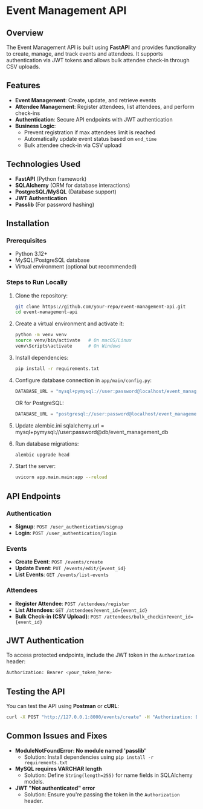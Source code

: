 # Event Management API

## Overview
The Event Management API is built using **FastAPI** and provides functionality to create, manage, and track events and attendees. It supports authentication via JWT tokens and allows bulk attendee check-in through CSV uploads.

## Features
- **Event Management**: Create, update, and retrieve events
- **Attendee Management**: Register attendees, list attendees, and perform check-ins
- **Authentication**: Secure API endpoints with JWT authentication
- **Business Logic**:
  - Prevent registration if max attendees limit is reached
  - Automatically update event status based on `end_time`
  - Bulk attendee check-in via CSV upload

## Technologies Used
- **FastAPI** (Python framework)
- **SQLAlchemy** (ORM for database interactions)
- **PostgreSQL/MySQL** (Database support)
- **JWT Authentication**
- **Passlib** (For password hashing)

## Installation

### Prerequisites
- Python 3.12+
- MySQL/PostgreSQL database
- Virtual environment (optional but recommended)

### Steps to Run Locally
1. Clone the repository:
   ```bash
   git clone https://github.com/your-repo/event-management-api.git
   cd event-management-api
   ```

2. Create a virtual environment and activate it:
   ```bash
   python -m venv venv
   source venv/bin/activate   # On macOS/Linux
   venv\Scripts\activate      # On Windows
   ```

3. Install dependencies:
   ```bash
   pip install -r requirements.txt
   ```

4. Configure database connection in `app/main/config.py`:
   ```python
   DATABASE_URL = "mysql+pymysql://user:password@localhost/event_management_db"
   ```
   OR for PostgreSQL:
   ```python
   DATABASE_URL = "postgresql://user:password@localhost/event_management_db"
   ```
5. Update alembic.ini
   sqlalchemy.url = mysql+pymysql://user:password@db/event_management_db

6. Run database migrations:
   ```bash
   alembic upgrade head
   ```

7. Start the server:
   ```bash
   uvicorn app.main.main:app --reload
   ```

## API Endpoints

### Authentication
- **Signup**: `POST /user_authentication/signup`
- **Login**: `POST /user_authentication/login`

### Events
- **Create Event**: `POST /events/create`
- **Update Event**: `PUT /events/edit/{event_id}`
- **List Events**: `GET /events/list-events`

### Attendees
- **Register Attendee**: `POST /attendees/register`
- **List Attendees**: `GET /attendees?event_id={event_id}`
- **Bulk Check-in (CSV Upload)**: `POST /attendees/bulk_checkin?event_id={event_id}`

## JWT Authentication
To access protected endpoints, include the JWT token in the `Authorization` header:
```bash
Authorization: Bearer <your_token_here>
```

## Testing the API
You can test the API using **Postman** or **cURL**:
```bash
curl -X POST "http://127.0.0.1:8000/events/create" -H "Authorization: Bearer <your_token>" -H "Content-Type: application/json" -d '{ "name": "Tech Conference", "description": "An event for tech enthusiasts", "start_time": "2025-05-10T10:00:00", "end_time": "2025-05-10T18:00:00", "location": "New York", "max_attendees": 100 }'
```

## Common Issues and Fixes
- **ModuleNotFoundError: No module named 'passlib'**
  - Solution: Install dependencies using `pip install -r requirements.txt`
- **MySQL requires VARCHAR length**
  - Solution: Define `String(length=255)` for name fields in SQLAlchemy models.
- **JWT "Not authenticated" error**
  - Solution: Ensure you're passing the token in the `Authorization` header.



